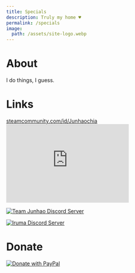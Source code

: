 ```yaml
---
title: Specials
description: Truly my home ♥
permalink: /specials
image:
  path: /assets/site-logo.webp
---
```

# About
I do things, I guess.

# Links
<div>
<a href="https://steamcommunity.com/id/Junhaochia">steamcommunity.com/id/Junhaochia</a><br>
<iframe id="iframe-smp" width="328px" height="210px" src="https://smp.junhaochia.repl.co/192010363" style="border: 0px;"></iframe>
<script>let smp = document.getElementById('iframe-smp');var eventMethod = window.addEventListener ? "addEventListener" : "attachEvent";var eventer = window[eventMethod];var messageEvent = eventMethod == "attachEvent" ? "onmessage" : "message";eventer(messageEvent, function(e) {if (e.data.includes(smp.src)) smp.height = e.data.slice(0,5);});</script>
</div>

[![Team Junhao Discord Server](https://discord.com/api/guilds/661447151426994176/widget.png?style=banner2)](https://discord.gg/9QeEzAq)

[![Iruma Discord Server](https://discord.com/api/guilds/735144130484895797/widget.png?style=banner2)](https://discord.gg/M79cK6g)

# Donate
[![Donate with PayPal](https://www.paypalobjects.com/webstatic/en_US/i/buttons/PP_logo_h_200x51.png)](https://paypal.me/Junhaochia)